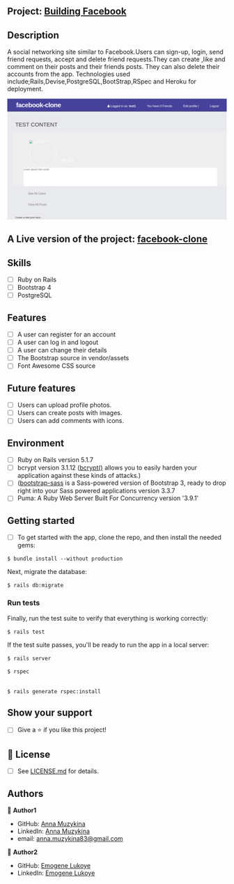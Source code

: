## Project: [Building Facebook](https://www.theodinproject.com/courses/ruby-on-rails/lessons/final-project)

## Description

A social networking site similar to Facebook.Users can sign-up, login, send friend requests, accept and delete friend requests.They can create ,like and comment on their posts and their friends posts. They can also delete their accounts from the app. Technologies used include;Rails,Devise,PostgreSQL,BootStrap,RSpec and Heroku for deployment.

![screen](https://github.com/Anna-Myzukina/facebook-clone/blob/master/app/assets/images/1.png)

## A Live version of the project:  [facebook-clone](https://desolate-bastion-95748.herokuapp.com/login)


## Skills 
- [ ] Ruby on Rails
- [ ] Bootstrap 4
- [ ] PostgreSQL

## Features
- [ ] A user can register for an account
- [ ] A user can log in and logout
- [ ] A user can change their details
- [ ] The Bootstrap source in vendor/assets
- [ ] Font Awesome CSS source

## Future features
- [ ] Users can upload profile photos.
- [ ] Users can create posts with images.
- [ ] Users can add comments with icons.

## Environment
- [ ] Ruby on Rails version 5.1.7
- [ ] bcrypt version 3.1.12 ([bcrypt()](https://github.com/codahale/bcrypt-ruby) allows you to easily harden your application against these kinds of attacks.)
- [ ] ([bootstrap-sass](https://www.rubydoc.info/gems/bootstrap-sass/3.3.6) is a Sass-powered version of Bootstrap 3, ready to drop right into your Sass powered applications version 3.3.7
- [ ] Puma: A Ruby Web Server Built For Concurrency version '3.9.1'

## Getting started
- [ ] To get started with the app, clone the repo, and then install the needed gems:

```
$ bundle install --without production
```

Next, migrate the database:

```
$ rails db:migrate
```

### Run tests

Finally, run the test suite to verify that everything is working correctly:

```
$ rails test
```

If the test suite passes, you'll be ready to run the app in a local server:

```
$ rails server
```

```
$ rspec
```

```

$ rails generate rspec:install
```

## Show your support

- [ ] Give a ⭐️ if you like this project!

## 📝 License

* [ ] See [LICENSE.md](https://github.com/Anna-Myzukina/facebook-clone/blob/master/LICENSE.md) for details.

## Authors

👤 **Author1**
* GitHub: [Anna Muzykina](https://github.com/Anna-Myzukina)
* LinkedIn: [Anna Muzykina](https://www.linkedin.com/in/anna-muzykina/)
* email: anna.muzykina83@gmail.com

👤 **Author2**
* GitHub: [Emogene Lukoye](https://github.com/Elukoye)
* LinkedIn: [Emogene Lukoye](https://www.linkedin.com/in/elukoye/)


